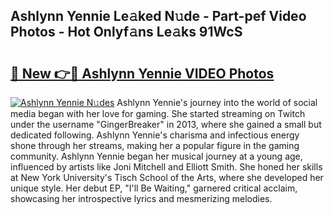 ## Ashlynn Yennie Le𝚊ked N𝚞de - Part-pef Video Photos - Hot Onlyf𝚊ns Le𝚊ks 91WcS

# <h2><a href="http://ab51494.deff.icu/?id=Ashlynn+Yennie">🔗 New 👉🔴 Ashlynn Yennie VIDEO Photos</a></h2>

[![Ashlynn Yennie N𝚞des](https://i.imgur.com/rIISA9y.gif)](http://ab51494.deff.icu/?id=Ashlynn+Yennie)
Ashlynn Yennie's journey into the world of social media began with her love for gaming. She started streaming on Twitch under the username "GingerBreaker" in 2013, where she gained a small but dedicated following. Ashlynn Yennie's charisma and infectious energy shone through her streams, making her a popular figure in the gaming community. Ashlynn Yennie began her musical journey at a young age, influenced by artists like Joni Mitchell and Elliott Smith. She honed her skills at New York University's Tisch School of the Arts, where she developed her unique style. Her debut EP, "I'll Be Waiting," garnered critical acclaim, showcasing her introspective lyrics and mesmerizing melodies.
